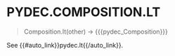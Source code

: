 # PYDEC.COMPOSITION.LT
> Composition.lt(other) →  {{{pydec_Composition}}}

See {{#auto_link}}pydec.lt{{/auto_link}}.
